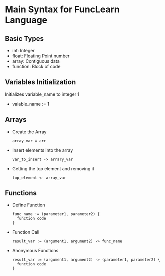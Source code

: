 # Main Syntax for FuncLearn Language  

## Basic Types  
  - int: Integer  
  - float: Floating Point number  
  - array: Contiguous data    
  - function: Block of code  

## Variables Initialization  
Initializes variable_name to integer 1  
  - vaiable_name := 1  

## Arrays  
  - Create the Array  
    ```
    array_var = arr  
    ```
  - Insert elements into the array  
    ```
    var_to_insert -> arrary_var
    ```
  - Getting the top element and removing it  
    ```
    top_element <- array_var
    ```

## Functions  
  - Define Function  
    ```   
    func_name := (parameter1, parameter2) {
      function code
    }
    ```
  - Function Call
    ```
    result_var := (argument1, argument2) -> func_name
    ```
  - Anonymous Functions  
    ```
    result_var := (argument1, argument2) -> (parameter1, parameter2) {
      function code
    }
    ```
